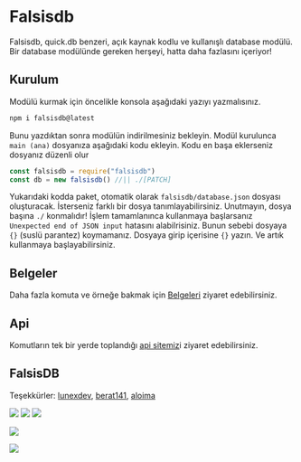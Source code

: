 # Falsisdb
Falsisdb, quick.db benzeri, açık kaynak kodlu ve kullanışlı database modülü. Bir database modülünde gereken herşeyi, hatta daha fazlasını içeriyor!

## Kurulum
Modülü kurmak için öncelikle konsola aşağıdaki yazıyı yazmalısınız.
```bash
npm i falsisdb@latest
```
Bunu yazdıktan sonra modülün indirilmesiniz bekleyin.
Modül kurulunca `main (ana)` dosyanıza aşağıdaki kodu ekleyin. Kodu en başa eklerseniz dosyanız düzenli olur
```js
const falsisdb = require("falsisdb")
const db = new falsisdb() //|| ./[PATCH]
```
Yukarıdaki kodda paket, otomatik olarak `falsisdb/database.json` dosyası oluşturacak. İsterseniz farklı bir dosya tanımlayabilirsiniz. Unutmayın, dosya başına `./` konmalıdır!
İşlem tamamlanınca kullanmaya başlarsanız `Unexpected end of JSON input` hatasını alabilrisiniz. Bunun sebebi dosyaya `{}` (suslü parantez) koymamanız. Dosyaya girip içerisine `{}` yazın. Ve artık kullanmaya başlayabilirsiniz.

## Belgeler
Daha fazla komuta ve örneğe bakmak için [Belgeleri](https://docs.falsisdb.ml) ziyaret edebilirsiniz.

## Api
Komutların tek bir yerde toplandığı [api sitemiz](https://api.falsisdb.ml/)i ziyaret edebilirsiniz.

## FalsisDB
Teşekkürler: [lunexdev](https://github.com/lunexdev), [berat141](https://github.com/berat141), [aloima](https://github.com/aloima)

<img src="https://img.shields.io/github/v/release/falsisdev/falsisdb?style=for-the-badge"> <img src="https://img.shields.io/github/stars/falsisdev/falsisdb?style=for-the-badge"> <img src="https://img.shields.io/github/forks/falsisdev/falsisdb?style=for-the-badge">

<img src="https://github-readme-stats.vercel.app/api/pin/?username=falsisdev&repo=falsisdb&cache_seconds=86400&theme=react">

<a href="https://www.kremlin-bot.ga/lisans"><img src="https://img.shields.io/github/license/falsisdev/falsisdb?style=for-the-badge"></a>
